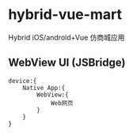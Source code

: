 # hybrid-vue-mart

Hybrid iOS/android+Vue 仿商城应用

## WebView UI (JSBridge)
```
device:{
    Native App:{
        WebView:{
            Web网页
        }
    }
}
```


